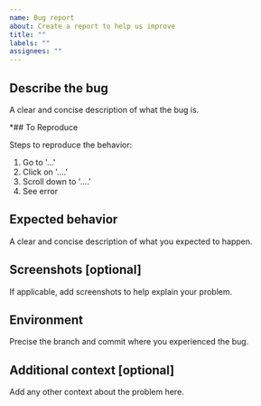```yaml
---
name: Bug report
about: Create a report to help us improve
title: ""
labels: ""
assignees: ""
---
```


## Describe the bug

A clear and concise description of what the bug is.

*## To Reproduce

Steps to reproduce the behavior:

1. Go to '...'
2. Click on '....'
3. Scroll down to '....'
4. See error

## Expected behavior

A clear and concise description of what you expected to happen.

## Screenshots [optional]

If applicable, add screenshots to help explain your problem.

## Environment

Precise the branch and commit where you experienced the bug.

## Additional context [optional]

Add any other context about the problem here.
